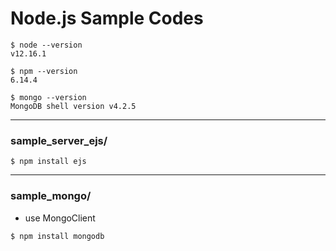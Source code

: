 # Node.js Sample Codes

```
$ node --version
v12.16.1

$ npm --version
6.14.4

$ mongo --version
MongoDB shell version v4.2.5
```

---

### sample_server_ejs/

```
$ npm install ejs
```

---

### sample_mongo/

- use MongoClient

```
$ npm install mongodb
```

